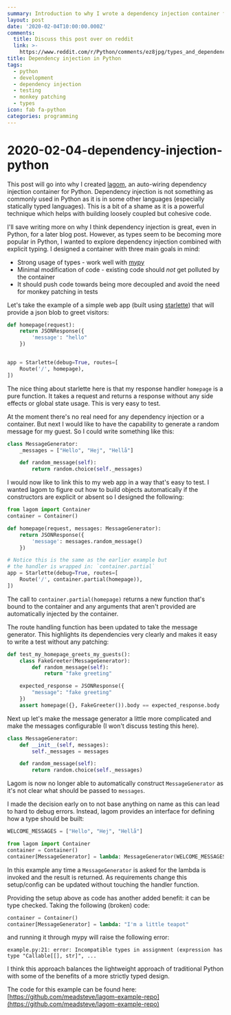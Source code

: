 ```yaml
---
summary: Introduction to why I wrote a dependency injection container for python
layout: post
date: '2020-02-04T10:00:00.000Z'
comments:
  title: Discuss this post over on reddit
  link: >-
    https://www.reddit.com/r/Python/comments/ez8jpg/types_and_dependency_injection_in_python/
title: Dependency injection in Python
tags:
  - python
  - development
  - dependency injection
  - testing
  - monkey patching
  - types
icon: fab fa-python
categories: programming
---
```


# 2020-02-04-dependency-injection-python

This post will go into why I created [lagom](https://github.com/meadsteve/lagom), an auto-wiring dependency injection container for Python. Dependency injection is not something as commonly used in Python as it is in some other languages \(especially statically typed languages\). This is a bit of a shame as it is a powerful technique which helps with building loosely coupled but cohesive code.

I'll save writing more on why I think dependency injection is great, even in Python, for a later blog post. However, as types seem to be becoming more popular in Python, I wanted to explore dependency injection combined with explicit typing. I designed a container with three main goals in mind:

* Strong usage of types - work well with [mypy](http://mypy-lang.org/)
* Minimal modification of code - existing code should _not_ get polluted by the container
* It should push code towards being more decoupled and avoid the need for monkey patching in tests

Let's take the example of a simple web app \(built using [starlette](https://github.com/encode/starlette)\) that will provide a json blob to greet visitors:

```python
def homepage(request):
    return JSONResponse({
        'message': "hello"
    })


app = Starlette(debug=True, routes=[
    Route('/', homepage),
])
```

The nice thing about starlette here is that my response handler `homepage` is a pure function. It takes a request and returns a response without any side effects or global state usage. This is very easy to test.

At the moment there's no real need for any dependency injection or a container. But next I would like to have the capability to generate a random message for my guest. So I could write something like this:

```python
class MessageGenerator:
    _messages = ["Hello", "Hej", "Hellå"]

    def random_message(self):
        return random.choice(self._messages)
```

I would now like to link this to my web app in a way that's easy to test. I wanted lagom to figure out how to build objects automatically if the constructors are explicit or absent so I designed the following:

```python
from lagom import Container
container = Container()

def homepage(request, messages: MessageGenerator):
    return JSONResponse({
        'message': messages.random_message()
    })

# Notice this is the same as the earlier example but
# the handler is wrapped in: `container.partial`
app = Starlette(debug=True, routes=[
    Route('/', container.partial(homepage)),
])
```

The call to `container.partial(homepage)` returns a new function that's bound to the container and any arguments that aren't provided are automatically injected by the container.

The route handling function has been updated to take the message generator. This highlights its dependencies very clearly and makes it easy to write a test without any patching:

```python
def test_my_homepage_greets_my_guests():
    class FakeGreeter(MessageGenerator):
        def random_message(self):
            return "fake greeting"

    expected_response = JSONResponse({
        "message": "fake greeting"
    })
    assert homepage({}, FakeGreeter()).body == expected_response.body
```

Next up let's make the message generator a little more complicated and make the messages configurable \(I won't discuss testing this here\).

```python
class MessageGenerator:
    def __init__(self, messages):
        self._messages = messages

    def random_message(self):
        return random.choice(self._messages)
```

Lagom is now no longer able to automatically construct `MessageGenerator` as it's not clear what should be passed to `messages`.

I made the decision early on to not base anything on name as this can lead to hard to debug errors. Instead, lagom provides an interface for defining how a type should be built:

```python
WELCOME_MESSAGES = ["Hello", "Hej", "Hellå"]

from lagom import Container
container = Container()
container[MessageGenerator] = lambda: MessageGenerator(WELCOME_MESSAGES)
```

In this example any time a `MessageGenerator` is asked for the lambda is invoked and the result is returned. As requirements change this setup/config can be updated without touching the handler function.

Providing the setup above as code has another added benefit: it can be type checked. Taking the following \(broken\) code:

```python
container = Container()
container[MessageGenerator] = lambda: "I'm a little teapot"
```

and running it through mypy will raise the following error:

```text
example.py:21: error: Incompatible types in assignment (expression has type "Callable[[], str]", ...
```

I think this approach balances the lightweight approach of traditional Python with some of the benefits of a more strictly typed design.

The code for this example can be found here: [https://github.com/meadsteve/lagom-example-repo](https://github.com/meadsteve/lagom-example-repo)

